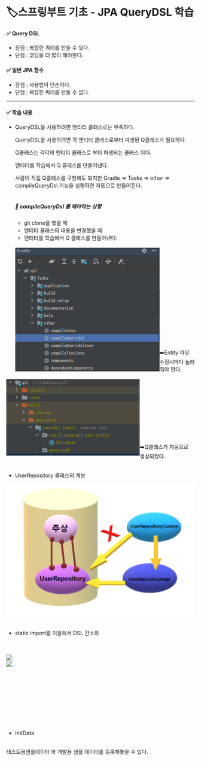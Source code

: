 # 🏷️스프링부트 기초 - JPA QueryDSL 학습

#### ✅ Query DSL
* 장점 : 복잡한 쿼리를 만들 수 있다.
* 단점 : 코딩을 더 많이 해야한다.


#### ✅ 일반 JPA 함수
* 장점 : 사용법이 단순하다.
* 단점 : 복잡한 쿼리를 만들 수 없다.

<hr>

#### ✅ 학습 내용
* QueryDSL을 사용하려면 엔티티 클래스로는 부족하다.

    QueryDSL을 사용하려면 각 엔티티 클래스로부터 파생된 Q클래스가 필요하다.    
    
    Q클래스는 각각의 엔티티 클래스로 부터 파생되는 클래스 이다.

    엔티티를 학습해서 Q 클래스를 만들어낸다.

    사람이 직접 Q클래스를 구현해도 되지만 Gradle => Tasks => other => compileQueryDsl 기능을 실행하면 자동으로 만들어진다.
    <br>
    <br>

    ##### 🔻 compileQueryDsl 를 해야하는 상황

    - git clone을 했을 때
    - 엔티티 클래스의 내용을 변경했을 때
    - 엔티티를 학습해서 Q 클래스를 만들어낸다.
  
  <br>
  <img src="https://github.com/jeonga-Son/qsl/raw/master/img_5.png" align="left" />
<br><br><br><br><br><br><br> <br><br><br><br><br><br><br><br>
        ➡️Entity 파일 수정시마다 눌러줘야 한다.
<br>
<br>
  <img src="https://github.com/jeonga-Son/qsl/raw/master/img.png" align=left />
  <br><br><br><br><br>
  <br><br><br><br><br>
        ➡️Q클래스가 자동으로 생성되었다.
  <br>
  <br>
  
* UserRepository 클래스의 계보

![img_2.png](img_2.png)
<br>
<br>
* static import를 이용해서 DSL 간소화
<br>
<br>
<img src="https://raw.githubusercontent.com/jeonga-Son/qsl/5377c6e86223f8337606a2ec894a3bb178a6e837/img_6.png" align="left" />
<br>
<img src="https://raw.githubusercontent.com/jeonga-Son/qsl/5377c6e86223f8337606a2ec894a3bb178a6e837/img_7.png" align="left" />
<br><br><br><br><br><br><br><br><br><br>

* InitData
<br>
 테스트용샘플데이터 와 개발용 샘플 데이터를 등록해놓을 수 있다.